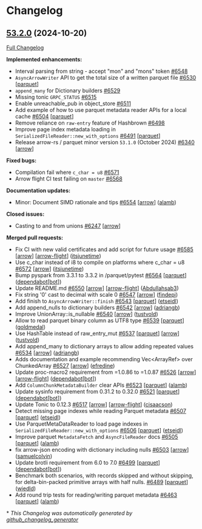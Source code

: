 <!---
  Licensed to the Apache Software Foundation (ASF) under one
  or more contributor license agreements.  See the NOTICE file
  distributed with this work for additional information
  regarding copyright ownership.  The ASF licenses this file
  to you under the Apache License, Version 2.0 (the
  "License"); you may not use this file except in compliance
  with the License.  You may obtain a copy of the License at

    http://www.apache.org/licenses/LICENSE-2.0

  Unless required by applicable law or agreed to in writing,
  software distributed under the License is distributed on an
  "AS IS" BASIS, WITHOUT WARRANTIES OR CONDITIONS OF ANY
  KIND, either express or implied.  See the License for the
  specific language governing permissions and limitations
  under the License.
-->

# Changelog

## [53.2.0](https://github.com/apache/arrow-rs/tree/53.2.0) (2024-10-20)

[Full Changelog](https://github.com/apache/arrow-rs/compare/53.1.0...53.2.0)

**Implemented enhancements:**

- Interval parsing from string - accept "mon" and "mons" token [\#6548](https://github.com/apache/arrow-rs/issues/6548)
- `AsyncArrowWriter` API to get the total size of a written parquet file [\#6530](https://github.com/apache/arrow-rs/issues/6530) [[parquet](https://github.com/apache/arrow-rs/labels/parquet)]
- `append_many` for Dictionary builders [\#6529](https://github.com/apache/arrow-rs/issues/6529)
- Missing tonic `GRPC_STATUS` [\#6515](https://github.com/apache/arrow-rs/issues/6515)
- Enable unreachable\_pub in object\_store [\#6511](https://github.com/apache/arrow-rs/issues/6511)
- Add example of how to use parquet metadata reader APIs for a local cache [\#6504](https://github.com/apache/arrow-rs/issues/6504) [[parquet](https://github.com/apache/arrow-rs/labels/parquet)]
- Remove reliance on `raw-entry` feature of Hashbrown [\#6498](https://github.com/apache/arrow-rs/issues/6498)
- Improve page index metadata loading in `SerializedFileReader::new_with_options` [\#6491](https://github.com/apache/arrow-rs/issues/6491) [[parquet](https://github.com/apache/arrow-rs/labels/parquet)]
- Release arrow-rs / parquet minor version `53.1.0` \(October 2024\) [\#6340](https://github.com/apache/arrow-rs/issues/6340) [[arrow](https://github.com/apache/arrow-rs/labels/arrow)]

**Fixed bugs:**

- Compilation fail where `c_char = u8` [\#6571](https://github.com/apache/arrow-rs/issues/6571)
- Arrow flight CI test failing on `master` [\#6568](https://github.com/apache/arrow-rs/issues/6568)

**Documentation updates:**

- Minor: Document SIMD rationale and tips [\#6554](https://github.com/apache/arrow-rs/pull/6554) [[arrow](https://github.com/apache/arrow-rs/labels/arrow)] ([alamb](https://github.com/alamb))

**Closed issues:**

- Casting to and from unions [\#6247](https://github.com/apache/arrow-rs/issues/6247) [[arrow](https://github.com/apache/arrow-rs/labels/arrow)]

**Merged pull requests:**

- Fix CI with new valid certificates and add script for future usage [\#6585](https://github.com/apache/arrow-rs/pull/6585) [[arrow](https://github.com/apache/arrow-rs/labels/arrow)] [[arrow-flight](https://github.com/apache/arrow-rs/labels/arrow-flight)] ([itsjunetime](https://github.com/itsjunetime))
- Use c\_char instead of i8 to compile on platforms where c\_char = u8 [\#6572](https://github.com/apache/arrow-rs/pull/6572) [[arrow](https://github.com/apache/arrow-rs/labels/arrow)] ([itsjunetime](https://github.com/itsjunetime))
- Bump pyspark from 3.3.1 to 3.3.2 in /parquet/pytest [\#6564](https://github.com/apache/arrow-rs/pull/6564) [[parquet](https://github.com/apache/arrow-rs/labels/parquet)] ([dependabot[bot]](https://github.com/apps/dependabot))
- Update README.md [\#6550](https://github.com/apache/arrow-rs/pull/6550) [[arrow](https://github.com/apache/arrow-rs/labels/arrow)] [[arrow-flight](https://github.com/apache/arrow-rs/labels/arrow-flight)] ([Abdullahsab3](https://github.com/Abdullahsab3))
- Fix string '0' cast to decimal with scale 0 [\#6547](https://github.com/apache/arrow-rs/pull/6547) [[arrow](https://github.com/apache/arrow-rs/labels/arrow)] ([findepi](https://github.com/findepi))
- Add finish to `AsyncArrowWriter::finish` [\#6543](https://github.com/apache/arrow-rs/pull/6543) [[parquet](https://github.com/apache/arrow-rs/labels/parquet)] ([etseidl](https://github.com/etseidl))
- Add append\_nulls to dictionary builders [\#6542](https://github.com/apache/arrow-rs/pull/6542) [[arrow](https://github.com/apache/arrow-rs/labels/arrow)] ([adriangb](https://github.com/adriangb))
- Improve UnionArray::is\_nullable [\#6540](https://github.com/apache/arrow-rs/pull/6540) [[arrow](https://github.com/apache/arrow-rs/labels/arrow)] ([tustvold](https://github.com/tustvold))
- Allow to read parquet binary column as UTF8 type [\#6539](https://github.com/apache/arrow-rs/pull/6539) [[parquet](https://github.com/apache/arrow-rs/labels/parquet)] ([goldmedal](https://github.com/goldmedal))
- Use HashTable instead of raw\_entry\_mut [\#6537](https://github.com/apache/arrow-rs/pull/6537) [[parquet](https://github.com/apache/arrow-rs/labels/parquet)] [[arrow](https://github.com/apache/arrow-rs/labels/arrow)] ([tustvold](https://github.com/tustvold))
- Add append\_many to dictionary arrays to allow adding repeated values [\#6534](https://github.com/apache/arrow-rs/pull/6534) [[arrow](https://github.com/apache/arrow-rs/labels/arrow)] ([adriangb](https://github.com/adriangb))
- Adds documentation and example recommending Vec\<ArrayRef\> over ChunkedArray [\#6527](https://github.com/apache/arrow-rs/pull/6527) [[arrow](https://github.com/apache/arrow-rs/labels/arrow)] ([efredine](https://github.com/efredine))
- Update proc-macro2 requirement from =1.0.86 to =1.0.87 [\#6526](https://github.com/apache/arrow-rs/pull/6526) [[arrow](https://github.com/apache/arrow-rs/labels/arrow)] [[arrow-flight](https://github.com/apache/arrow-rs/labels/arrow-flight)] ([dependabot[bot]](https://github.com/apps/dependabot))
- Add `ColumnChunkMetadataBuilder` clear APIs [\#6523](https://github.com/apache/arrow-rs/pull/6523) [[parquet](https://github.com/apache/arrow-rs/labels/parquet)] ([alamb](https://github.com/alamb))
- Update sysinfo requirement from 0.31.2 to 0.32.0 [\#6521](https://github.com/apache/arrow-rs/pull/6521) [[parquet](https://github.com/apache/arrow-rs/labels/parquet)] ([dependabot[bot]](https://github.com/apps/dependabot))
- Update Tonic to 0.12.3 [\#6517](https://github.com/apache/arrow-rs/pull/6517) [[arrow](https://github.com/apache/arrow-rs/labels/arrow)] [[arrow-flight](https://github.com/apache/arrow-rs/labels/arrow-flight)] ([cisaacson](https://github.com/cisaacson))
- Detect missing page indexes while reading Parquet metadata [\#6507](https://github.com/apache/arrow-rs/pull/6507) [[parquet](https://github.com/apache/arrow-rs/labels/parquet)] ([etseidl](https://github.com/etseidl))
- Use ParquetMetaDataReader to load page indexes in `SerializedFileReader::new_with_options` [\#6506](https://github.com/apache/arrow-rs/pull/6506) [[parquet](https://github.com/apache/arrow-rs/labels/parquet)] ([etseidl](https://github.com/etseidl))
- Improve parquet `MetadataFetch` and `AsyncFileReader` docs [\#6505](https://github.com/apache/arrow-rs/pull/6505) [[parquet](https://github.com/apache/arrow-rs/labels/parquet)] ([alamb](https://github.com/alamb))
- fix arrow-json encoding with dictionary including nulls [\#6503](https://github.com/apache/arrow-rs/pull/6503) [[arrow](https://github.com/apache/arrow-rs/labels/arrow)] ([samuelcolvin](https://github.com/samuelcolvin))
- Update brotli requirement from 6.0 to 7.0 [\#6499](https://github.com/apache/arrow-rs/pull/6499) [[parquet](https://github.com/apache/arrow-rs/labels/parquet)] ([dependabot[bot]](https://github.com/apps/dependabot))
- Benchmark both scenarios, with records skipped and without skipping, for delta-bin-packed primitive arrays with half nulls. [\#6489](https://github.com/apache/arrow-rs/pull/6489) [[parquet](https://github.com/apache/arrow-rs/labels/parquet)] ([wiedld](https://github.com/wiedld))
- Add round trip tests for reading/writing parquet metadata [\#6463](https://github.com/apache/arrow-rs/pull/6463) [[parquet](https://github.com/apache/arrow-rs/labels/parquet)] ([alamb](https://github.com/alamb))



\* *This Changelog was automatically generated by [github_changelog_generator](https://github.com/github-changelog-generator/github-changelog-generator)*
